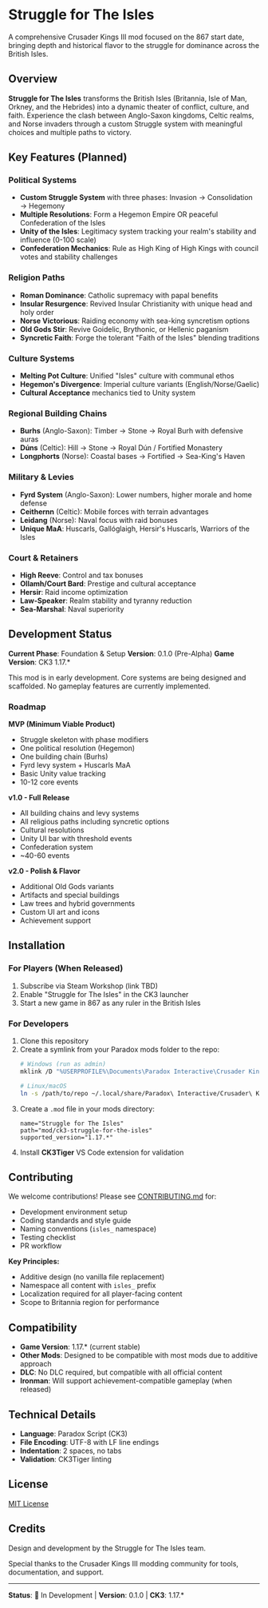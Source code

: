 # Struggle for The Isles

A comprehensive Crusader Kings III mod focused on the 867 start date, bringing depth and historical flavor to the struggle for dominance across the British Isles.

## Overview

**Struggle for The Isles** transforms the British Isles (Britannia, Isle of Man, Orkney, and the Hebrides) into a dynamic theater of conflict, culture, and faith. Experience the clash between Anglo-Saxon kingdoms, Celtic realms, and Norse invaders through a custom Struggle system with meaningful choices and multiple paths to victory.

## Key Features (Planned)

### Political Systems
- **Custom Struggle System** with three phases: Invasion → Consolidation → Hegemony
- **Multiple Resolutions**: Form a Hegemon Empire OR peaceful Confederation of the Isles
- **Unity of the Isles**: Legitimacy system tracking your realm's stability and influence (0-100 scale)
- **Confederation Mechanics**: Rule as High King of High Kings with council votes and stability challenges

### Religion Paths
- **Roman Dominance**: Catholic supremacy with papal benefits
- **Insular Resurgence**: Revived Insular Christianity with unique head and holy order
- **Norse Victorious**: Raiding economy with sea-king syncretism options
- **Old Gods Stir**: Revive Goidelic, Brythonic, or Hellenic paganism
- **Syncretic Faith**: Forge the tolerant "Faith of the Isles" blending traditions

### Culture Systems
- **Melting Pot Culture**: Unified "Isles" culture with communal ethos
- **Hegemon's Divergence**: Imperial culture variants (English/Norse/Gaelic)
- **Cultural Acceptance** mechanics tied to Unity system

### Regional Building Chains
- **Burhs** (Anglo-Saxon): Timber → Stone → Royal Burh with defensive auras
- **Dúns** (Celtic): Hill → Stone → Royal Dún / Fortified Monastery
- **Longphorts** (Norse): Coastal bases → Fortified → Sea-King's Haven

### Military & Levies
- **Fyrd System** (Anglo-Saxon): Lower numbers, higher morale and home defense
- **Ceithernn** (Celtic): Mobile forces with terrain advantages
- **Leidang** (Norse): Naval focus with raid bonuses
- **Unique MaA**: Huscarls, Gallóglaigh, Hersir's Huscarls, Warriors of the Isles

### Court & Retainers
- **High Reeve**: Control and tax bonuses
- **Ollamh/Court Bard**: Prestige and cultural acceptance
- **Hersir**: Raid income optimization
- **Law-Speaker**: Realm stability and tyranny reduction
- **Sea-Marshal**: Naval superiority

## Development Status

**Current Phase**: Foundation & Setup
**Version**: 0.1.0 (Pre-Alpha)
**Game Version**: CK3 1.17.*

This mod is in early development. Core systems are being designed and scaffolded. No gameplay features are currently implemented.

### Roadmap

**MVP (Minimum Viable Product)**
- Struggle skeleton with phase modifiers
- One political resolution (Hegemon)
- One building chain (Burhs)
- Fyrd levy system + Huscarls MaA
- Basic Unity value tracking
- 10-12 core events

**v1.0 - Full Release**
- All building chains and levy systems
- All religious paths including syncretic options
- Cultural resolutions
- Unity UI bar with threshold events
- Confederation system
- ~40-60 events

**v2.0 - Polish & Flavor**
- Additional Old Gods variants
- Artifacts and special buildings
- Law trees and hybrid governments
- Custom UI art and icons
- Achievement support

## Installation

### For Players (When Released)

1. Subscribe via Steam Workshop (link TBD)
2. Enable "Struggle for The Isles" in the CK3 launcher
3. Start a new game in 867 as any ruler in the British Isles

### For Developers

1. Clone this repository
2. Create a symlink from your Paradox mods folder to the repo:
   ```bash
   # Windows (run as admin)
   mklink /D "%USERPROFILE%\Documents\Paradox Interactive\Crusader Kings III\mod\ck3-struggle-for-the-isles" "path\to\repo"

   # Linux/macOS
   ln -s /path/to/repo ~/.local/share/Paradox\ Interactive/Crusader\ Kings\ III/mod/ck3-struggle-for-the-isles
   ```
3. Create a `.mod` file in your mods directory:
   ```
   name="Struggle for The Isles"
   path="mod/ck3-struggle-for-the-isles"
   supported_version="1.17.*"
   ```
4. Install **CK3Tiger** VS Code extension for validation

## Contributing

We welcome contributions! Please see [CONTRIBUTING.md](CONTRIBUTING.md) for:
- Development environment setup
- Coding standards and style guide
- Naming conventions (`isles_` namespace)
- Testing checklist
- PR workflow

**Key Principles:**
- Additive design (no vanilla file replacement)
- Namespace all content with `isles_` prefix
- Localization required for all player-facing content
- Scope to Britannia region for performance

## Compatibility

- **Game Version**: 1.17.* (current stable)
- **Other Mods**: Designed to be compatible with most mods due to additive approach
- **DLC**: No DLC required, but compatible with all official content
- **Ironman**: Will support achievement-compatible gameplay (when released)

## Technical Details

- **Language**: Paradox Script (CK3)
- **File Encoding**: UTF-8 with LF line endings
- **Indentation**: 2 spaces, no tabs
- **Validation**: CK3Tiger linting

## License

[MIT License](LICENSE)

## Credits

Design and development by the Struggle for The Isles team.

Special thanks to the Crusader Kings III modding community for tools, documentation, and support.

---

**Status**: 🔨 In Development | **Version**: 0.1.0 | **CK3**: 1.17.*
